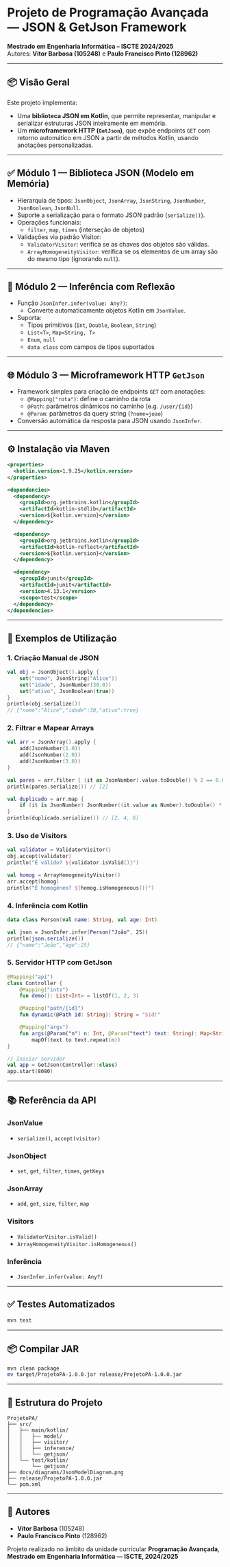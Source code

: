 # Projeto de Programação Avançada — JSON & GetJson Framework

**Mestrado em Engenharia Informática – ISCTE 2024/2025**  
Autores: **Vítor Barbosa (105248)** e **Paulo Francisco Pinto (128962)**

---

## 📦 Visão Geral

Este projeto implementa:

- Uma **biblioteca JSON em Kotlin**, que permite representar, manipular e serializar estruturas JSON inteiramente em memória.
- Um **microframework HTTP (`GetJson`)**, que expõe endpoints `GET` com retorno automático em JSON a partir de métodos Kotlin, usando anotações personalizadas.

---

## ✅ Módulo 1 — Biblioteca JSON (Modelo em Memória)

- Hierarquia de tipos: `JsonObject`, `JsonArray`, `JsonString`, `JsonNumber`, `JsonBoolean`, `JsonNull`.
- Suporte a serialização para o formato JSON padrão (`serialize()`).
- Operações funcionais:
  - `filter`, `map`, `times` (interseção de objetos)
- Validações via padrão Visitor:
  - `ValidatorVisitor`: verifica se as chaves dos objetos são válidas.
  - `ArrayHomogeneityVisitor`: verifica se os elementos de um array são do mesmo tipo (ignorando `null`).

---

## 🧠 Módulo 2 — Inferência com Reflexão

- Função `JsonInfer.infer(value: Any?)`:
  - Converte automaticamente objetos Kotlin em `JsonValue`.
- Suporta:
  - Tipos primitivos (`Int`, `Double`, `Boolean`, `String`)
  - `List<T>`, `Map<String, T>`
  - `Enum`, `null`
  - `data class` com campos de tipos suportados

---

## 🌐 Módulo 3 — Microframework HTTP `GetJson`

- Framework simples para criação de endpoints `GET` com anotações:
  - `@Mapping("rota")`: define o caminho da rota
  - `@Path`: parâmetros dinâmicos no caminho (e.g. `/user/{id}`)
  - `@Param`: parâmetros da query string (`?nome=joao`)
- Conversão automática da resposta para JSON usando `JsonInfer`.

---

## ⚙️ Instalação via Maven

```xml
<properties>
  <kotlin.version>1.9.25</kotlin.version>
</properties>

<dependencies>
  <dependency>
    <groupId>org.jetbrains.kotlin</groupId>
    <artifactId>kotlin-stdlib</artifactId>
    <version>${kotlin.version}</version>
  </dependency>

  <dependency>
    <groupId>org.jetbrains.kotlin</groupId>
    <artifactId>kotlin-reflect</artifactId>
    <version>${kotlin.version}</version>
  </dependency>

  <dependency>
    <groupId>junit</groupId>
    <artifactId>junit</artifactId>
    <version>4.13.1</version>
    <scope>test</scope>
  </dependency>
</dependencies>
```

---

## 🚀 Exemplos de Utilização

### 1. Criação Manual de JSON
```kotlin
val obj = JsonObject().apply {
    set("nome", JsonString("Alice"))
    set("idade", JsonNumber(30.0))
    set("ativo", JsonBoolean(true))
}
println(obj.serialize())
// {"nome":"Alice","idade":30,"ativo":true}
```

### 2. Filtrar e Mapear Arrays
```kotlin
val arr = JsonArray().apply {
    add(JsonNumber(1.0))
    add(JsonNumber(2.0))
    add(JsonNumber(3.0))
}

val pares = arr.filter { (it as JsonNumber).value.toDouble() % 2 == 0.0 }
println(pares.serialize()) // [2]

val duplicado = arr.map {
    if (it is JsonNumber) JsonNumber((it.value as Number).toDouble() * 2) else it
}
println(duplicado.serialize()) // [2, 4, 6]
```

### 3. Uso de Visitors
```kotlin
val validator = ValidatorVisitor()
obj.accept(validator)
println("É válido? ${validator.isValid()}")

val homog = ArrayHomogeneityVisitor()
arr.accept(homog)
println("É homogéneo? ${homog.isHomogeneous()}")
```

### 4. Inferência com Kotlin
```kotlin
data class Person(val name: String, val age: Int)

val json = JsonInfer.infer(Person("João", 25))
println(json.serialize())
// {"name":"João","age":25}
```

### 5. Servidor HTTP com GetJson
```kotlin
@Mapping("api")
class Controller {
    @Mapping("ints")
    fun demo(): List<Int> = listOf(1, 2, 3)

    @Mapping("path/{id}")
    fun dynamic(@Path id: String): String = "$id!"

    @Mapping("args")
    fun args(@Param("n") n: Int, @Param("text") text: String): Map<String, String> =
        mapOf(text to text.repeat(n))
}

// Iniciar servidor
val app = GetJson(Controller::class)
app.start(8080)
```

---

## 📚 Referência da API

### JsonValue
- `serialize()`, `accept(visitor)`

### JsonObject
- `set`, `get`, `filter`, `times`, `getKeys`

### JsonArray
- `add`, `get`, `size`, `filter`, `map`

### Visitors
- `ValidatorVisitor.isValid()`
- `ArrayHomogeneityVisitor.isHomogeneous()`

### Inferência
- `JsonInfer.infer(value: Any?)`

---

## ✅ Testes Automatizados

```bash
mvn test
```

---

## 📦 Compilar JAR

```bash
mvn clean package
mv target/ProjetoPA-1.0.0.jar release/ProjetoPA-1.0.0.jar
```

---

## 📁 Estrutura do Projeto

```
ProjetoPA/
├── src/
│   ├── main/kotlin/
│   │   ├── model/
│   │   ├── visitor/
│   │   ├── inference/
│   │   └── getjson/
│   └── test/kotlin/
│       └── getjson/
├── docs/diagrams/JsonModelDiagram.png
├── release/ProjetoPA-1.0.0.jar
└── pom.xml
```

---

## 👥 Autores

- **Vítor Barbosa** (105248)
- **Paulo Francisco Pinto** (128962)

Projeto realizado no âmbito da unidade curricular **Programação Avançada**,  
**Mestrado em Engenharia Informática — ISCTE, 2024/2025**